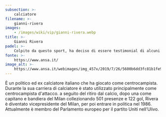 ```yaml
---
subsection: >-
    calciatore
filename: >-
    gianni-rivera
images:
    - /images/wiki/vip/gianni-rivera.webp
title: >-
    Gianni Rivera
padel: >-
    Colpito da questo sport, ha deciso di essere testimonial di alcuni eventi solidali legati al mondo del padel.
fonte: >-
    https://www.ansa.it/
image_alt: >-
    https://www.ansa.it/webimages/img_457x/2019/7/26/5600b6dd3fc81b1fe9748d2a3d10f7f3.jpg
---
```

È un politico ed ex calciatore italiano che ha giocato come centrocampista. Durante la sua carriera di calciatore è stato utilizzato principalmente come centrocampista d'attacco. a seguito del ritiro dal calcio, dopo una come capitano e bandiera del Milan collezionando 501 presenze e 122 gol, Rivera è diventato vicepresidente del Milan, per poi entrare in politica nel 1986. Attualmente è membro del Parlamento europeo per il partito Uniti nell’Ulivo.